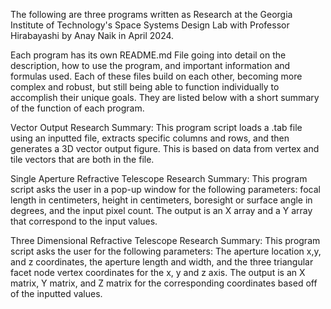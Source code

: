 The following are three programs written as Research at the Georgia Institute of Technology's Space Systems Design Lab with Professor Hirabayashi by Anay Naik in April 2024. 


Each program has its own README.md File going into detail on the description, how to use the program, and important information and formulas used. Each of these files build on each other, becoming more complex and robust, but still being able to function individually to accomplish their unique goals. They are listed below with a short summary of the function of each program.


Vector Output Research Summary:
This program script loads a .tab file using an inputted file, extracts specific columns and rows, and then generates a 3D vector output figure. This is based on data from vertex and tile vectors that are both in the file.


Single Aperture Refractive Telescope Research Summary:
This program script asks the user in a pop-up window for the following parameters: focal length in centimeters, height in centimeters, boresight or surface angle in degrees, and the input pixel count. The output is an X array and a Y array that correspond to the input values.


Three Dimensional Refractive Telescope Research Summary:
This program script asks the user for the following parameters: The aperture location x,y, and z coordinates, the aperture length and width, and the three triangular facet node vertex coordinates for the x, y and z axis. The output is an X matrix, Y matrix, and Z matrix for the corresponding coordinates based off of the inputted values.




